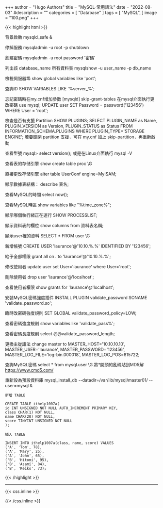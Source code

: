 +++
author = "Hugo Authors"
title = "MySQL-常用語法"
date = "2022-08-03"
#description = ""
categories = [
    "Database"
]
tags = [
    "MySQL",
]
image = "100.png"
+++

{{< highlight html >}}

背景啟動
mysqld_safe &

停掉服務
mysqladmin -u root -p shutdown 

創建密碼
mysqladmin -u root password '密碼' 

列出該 database_name 所有資料表
mysqlshow -u user_name -p db_name

檢視伺服器埠
show global variables like 'port'; 

查詢ID
SHOW VARIABLES LIKE '%server_%'; 

忘記密碼時在my.cnf增加參數
[mysqld]  skip-grant-tables 
在mysql介面執行更改密碼
use mysql;
UPDATE user SET Password = password('123456') WHERE User = 'root'; 

檢查是否有支援 Partition
SHOW PLUGINS;
SELECT PLUGIN_NAME as Name, PLUGIN_VERSION as Version, PLUGIN_STATUS as Status FROM INFORMATION_SCHEMA.PLUGINS WHERE PLUGIN_TYPE='STORAGE ENGINE';
若要關閉 partition 支援，可在 my.cnf 加上 skip-partition，再重新啟動

查看型號
mysql> select version(); 
或是在Linux介面執行
mysql -V

查看表的存储引擎
show create table proc \G

直接更改存储引擎
alter table UserConf engine=MyISAM;	

顯示數據表結構： 
describe 表名;

查看MySQL的時間
select now();

查看MySQL時區
show variables like "%time_zone%";

顯示哪個執行緒正在運行
SHOW PROCESSLIST;

顯示資料表的欄位 
show columns from 資料表名稱;

顯示user裡的資料
SELECT * FROM user \G

新增帳號
CREATE USER 'laurance'@'10.10.%.%' IDENTIFIED BY '123456';

給予全部權限
grant all on *.* to 'laurance'@'10.10.%.%';

修改使用者
update user set User='laurance' where User='root';

刪除使用者
drop user 'laurance'@'localhost';

查看使用者權限
show grants for 'laurance'@'localhost'; 

安裝MySQL密碼強度插件
INSTALL PLUGIN validate_password SONAME 'validate_password.so';

臨時改密碼強度規則
SET GLOBAL validate_password_policy=LOW;

查看密碼強度規則
show variables like 'validate_pass%';

查看密碼長度規則
select @@validate_password_length;

更換主從語法
change master to MASTER_HOST='10.10.10.10', MASTER_USER='laurance', MASTER_PASSWORD='123456', MASTER_LOG_FILE='log-bin.000018', MASTER_LOG_POS=815722;

查詢MySQL密碼
select * from mysql.user \G
將*開頭的亂碼貼到MD5解
https://www.cmd5.com/

重新設為預設資料庫
mysql_install_db --datadir=/var/lib/mysql/master01/ --user=mysql &

    新增 TABLE
    
    CREATE TABLE ithelp1007a(
    id INT UNSIGNED NOT NULL AUTO_INCREMENT PRIMARY KEY,
    class CHAR(1) NOT NULL,
    name CHAR(20) NOT NULL,
    score TINYINT UNSIGNED NOT NULL
    );

    插入 TABLE
    
    INSERT INTO ithelp1007a(class, name, score) VALUES
    ('A', 'Tom', 78),
    ('A', 'Mary', 25),
    ('A', 'John', 65),
    ('B', 'Hitomi', 95),
    ('B', 'Asami', 84),
    ('B', 'Keiko', 73);


{{< /highlight >}}

***

{{< css.inline >}}
<style>
.emojify {
	font-family: Apple Color Emoji, Segoe UI Emoji, NotoColorEmoji, Segoe UI Symbol, Android Emoji, EmojiSymbols;
	font-size: 2rem;
	vertical-align: middle;
}
@media screen and (max-width:650px) {
  .nowrap {
    display: block;
    margin: 25px 0;
  }
}
</style>
{{< /css.inline >}}
